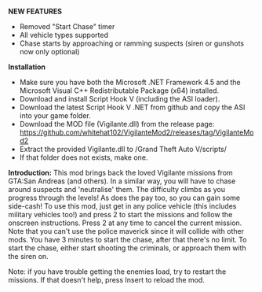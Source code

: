 **NEW FEATURES**
- Removed "Start Chase" timer
- All vehicle types supported
- Chase starts by approaching or ramming suspects (siren or gunshots now only optional)

**Installation**
- Make sure you have both the Microsoft .NET Framework 4.5 and the Microsoft Visual C++ Redistributable Package (x64) installed.
- Download and install Script Hook V (including the ASI loader).
- Download the latest Script Hook V .NET from github and copy the ASI into your game folder.
- Download the MOD file (Vigilante.dll) from the release page: https://github.com/whitehat102/VigilanteMod2/releases/tag/VigilanteMod2
- Extract the provided Vigilante.dll to /Grand Theft Auto V/scripts/
- If that folder does not exists, make one.

**Introduction:**
This mod brings back the loved Vigilante missions from GTA:San Andreas (and others). In a similar way, you will have to chase around suspects and 'neutralise' them.
The difficulty climbs as you progress through the levels! As does the pay too, so you can gain some side-cash!
To use this mod, just get in any police vehicle (this includes military vehicles too!) and press 2 to start the missions and follow the onscreen instructions. Press 2 at any time to cancel the current mission. Note that you can't use the police maverick since it will collide with other mods.
You have 3 minutes to start the chase, after that there's no limit. To start the chase, either start shooting the criminals, or approach them with the siren on.

Note: if you have trouble getting the enemies load, try to restart the missions. If that doesn't help, press Insert to reload the mod.


